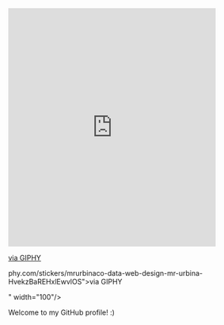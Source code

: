 


  <iframe src="https://giphy.com/embed/HvekzBaREHxlEwvlOS" width="419" height="480" frameBorder="0" class="giphy-embed" allowFullScreen></iframe><p><a href="https://giphy.com/stickers/mrurbinaco-data-web-design-mr-urbina-HvekzBaREHxlEwvlOS">via GIPHY</a></p>phy.com/stickers/mrurbinaco-data-web-design-mr-urbina-HvekzBaREHxlEwvlOS">via GIPHY</a></p>" width="100"/>


Welcome to my GitHub profile! :)
